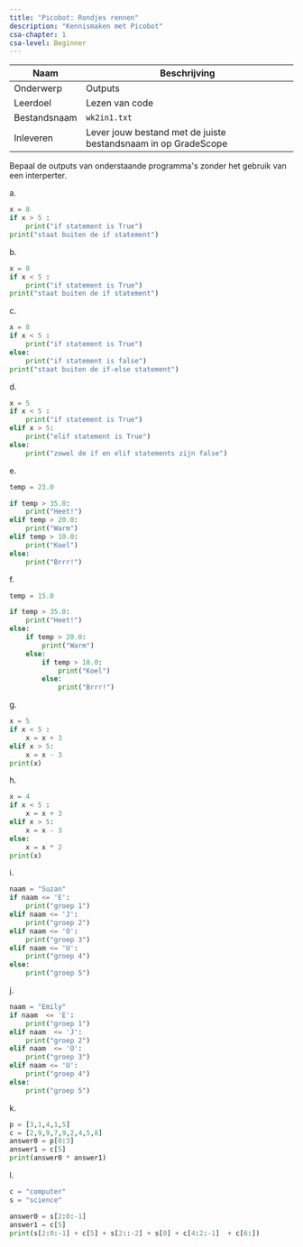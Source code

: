 ```yaml
---
title: "Picobot: Rondjes rennen"
description: "Kennismaken met Picobot"
csa-chapter: 1
csa-level: Beginner
---
```


| Naam         | Beschrijving                                                   |
|--------------|----------------------------------------------------------------|
| Onderwerp    | Outputs                                                        |
| Leerdoel     | Lezen van code                                                 |
| Bestandsnaam | `wk2in1.txt`                                                   |
| Inleveren    | Lever jouw bestand met de juiste bestandsnaam in op GradeScope |


Bepaal de outputs van onderstaande programma's zonder het gebruik van een interperter. 

a. 

```python
x = 8
if x > 5 :
    print("if statement is True")
print("staat buiten de if statement")

```

b. 

```python
x = 8
if x < 5 :
    print("if statement is True")
print("staat buiten de if statement")

```

c. 

```python
x = 8
if x < 5 :
    print("if statement is True")
else:
    print("if statement is false")
print("staat buiten de if-else statement")

```

d. 

```python
x = 5
if x < 5 :
    print("if statement is True")
elif x > 5:
    print("elif statement is True")
else:
    print("zowel de if en elif statements zijn false")
```

e.

```python
temp = 23.0

if temp > 35.0:
    print("Heet!")
elif temp > 20.0:
    print("Warm")
elif temp > 10.0:
    print("Koel")
else:
    print("Brrr!")
```

f. 

```python
temp = 15.0

if temp > 35.0:
    print("Heet!")
else:
    if temp > 20.0:
        print("Warm")
    else:
        if temp > 10.0:
            print("Koel")
        else:
            print("Brrr!")
```


g. 

```python
x = 5
if x < 5 :
    x = x + 3
elif x > 5:
    x = x - 3
print(x)
```

h. 

```python
x = 4
if x < 5 :
    x = x + 3
elif x > 5:
    x = x - 3
else:
    x = x * 2
print(x)
```

i. 

```python
naam = "Suzan"
if naam <= 'E':
    print("groep 1")
elif naam <= 'J':
    print("groep 2")
elif naam <= 'O':
    print("groep 3")
elif naam <= 'U':
    print("groep 4")
else:
    print("groep 5")
```

j. 

```python
naam = "Emily"
if naam  <= 'E':
    print("groep 1")
elif naam  <= 'J':
    print("groep 2")
elif naam  <= 'O':
    print("groep 3")
elif naam <= 'U':
    print("groep 4")
else:
    print("groep 5")
```

k. 

```python
p = [3,1,4,1,5]
c = [2,9,9,7,9,2,4,5,8]
answer0 = p[0:3]
answer1 = c[5]
print(answer0 * answer1)
```

l. 

```python
c = "computer"
s = "science"

answer0 = s[2:0:-1]
answer1 = c[5]
print(s[2:0:-1] + c[5] + s[2::-2] + s[0] + c[4:2:-1]  + c[6:])
```